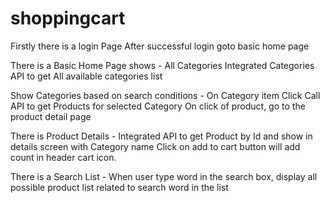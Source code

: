 # shoppingcart

Firstly there is a login Page 
After successful login goto basic home page

There is a Basic Home Page shows -
All Categories
Integrated Categories API to get All available categories list

Show Categories based on search conditions -
On Category item Click Call API to get Products for selected Category
On click of product, go to the product detail page

There is Product Details -
Integrated API to get Product by Id and show in details screen with Category name
Click on add to cart button will add count in header cart icon.

There is a Search List -
When user type word in the search box, display all possible product list related to
search word in the list
